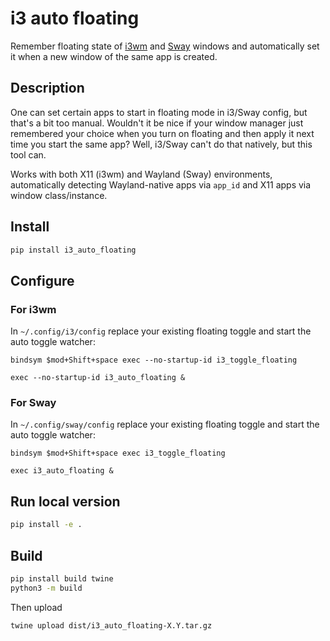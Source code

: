# i3 auto floating

Remember floating state of [i3wm](https://i3wm.org/) and [Sway](https://swaywm.org/) windows and automatically set it when a new window of the same app is created.

## Description

One can set certain apps to start in floating mode in i3/Sway config, but that's a bit too manual. Wouldn't it be nice if your window manager just remembered your choice when you turn on floating and then apply it next time you start the same app? Well, i3/Sway can't do that natively, but this tool can.

Works with both X11 (i3wm) and Wayland (Sway) environments, automatically detecting Wayland-native apps via `app_id` and X11 apps via window class/instance.

## Install

```sh
pip install i3_auto_floating
```

## Configure

### For i3wm
In `~/.config/i3/config` replace your existing floating toggle and start the auto toggle watcher:

```
bindsym $mod+Shift+space exec --no-startup-id i3_toggle_floating

exec --no-startup-id i3_auto_floating &
```

### For Sway
In `~/.config/sway/config` replace your existing floating toggle and start the auto toggle watcher:

```
bindsym $mod+Shift+space exec i3_toggle_floating

exec i3_auto_floating &
```

## Run local version

```sh
pip install -e .
```

## Build

```sh
pip install build twine
python3 -m build
```

Then upload

```sh
twine upload dist/i3_auto_floating-X.Y.tar.gz
```

